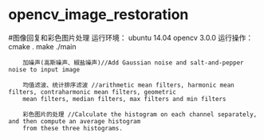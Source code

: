 # opencv_image_restoration
#图像回复和彩色图片处理
        运行环境： ubuntu 14.04 opencv 3.0.0
        运行操作： cmake . 
                  make 
                  ./main
        
        加噪声(高斯噪声、椒盐噪声)//Add Gaussian noise and salt-and-pepper noise to input image
        
        均值滤波、统计排序滤波 //arithmetic mean filters, harmonic mean filters, contraharmonic mean filters, geometric
        mean filters, median filters, max filters and min filters
        
        彩色图片的处理 //Calculate the histogram on each channel separately, and then compute an average histogram
        from these three histograms.
